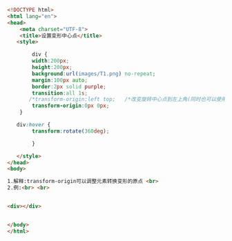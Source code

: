 
<BlogInfo id="330" title="85.设置变形中心点" author="白日梦想猿" pv=0 read_times=0 pre_cost_time=0分29秒 category="css学习" tag_list="['css学习']" create_time="2020.07.30 13:48:47" update_time="2020.07.30 14:05:34" />

```html
<!DOCTYPE html>
<html lang="en">
<head>
    <meta charset="UTF-8">
    <title>设置变形中心点</title>
   <style>

        div {
        width:200px;
        height:200px;
        background:url(images/T1.png) no-repeat;
        margin:100px auto;
        border:2px solid purple;
        transition:all 1s;
       /*transform-origin:left top;   /*改变旋转中心点到左上角(同时也可以使用px，进行精确定位中心点)*/
        transform-origin:0px 0px;
    }

   div:hover {
        transform:rotate(360deg);

        }

   </style>
</head>
<body>

1.解释:transform-origin可以调整元素转换变形的原点 <br>
2.例:<br> <br>


<div></div>


</body>
</html>
```
